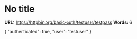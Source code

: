 

# No title
**URL:** https://httpbin.org/basic-auth/testuser/testpass
**Words:** 6

{ "authenticated": true, "user": "testuser" }